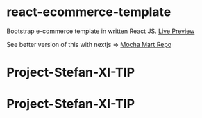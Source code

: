 # react-ecommerce-template
Bootstrap e-commerce template in written React JS. [Live Preview](http://phyohtetarkar.github.io/react-ecommerce-template/)

See better version of this with nextjs => [Mocha Mart Repo](https://github.com/phyohtetarkar/mocha-mart)
# Project-Stefan-XI-TIP
# Project-Stefan-XI-TIP

